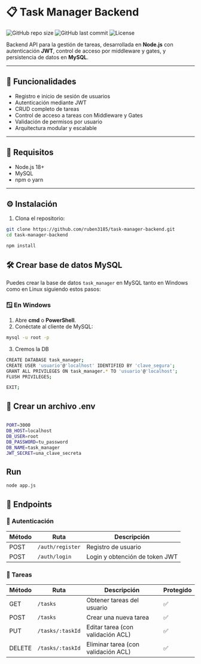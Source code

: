 # 📋 Task Manager Backend

![GitHub repo size](https://img.shields.io/github/repo-size/ruben3185/task-manager-backend?style=flat-square)
![GitHub last commit](https://img.shields.io/github/last-commit/ruben3185/task-manager-backend?style=flat-square)
![License](https://img.shields.io/github/license/ruben3185/task-manager-backend?style=flat-square)

Backend API para la gestión de tareas, desarrollada en **Node.js** con autenticación **JWT**, control de acceso por middleware y gates, y persistencia de datos en **MySQL**.

---

## 🚀 Funcionalidades

- Registro e inicio de sesión de usuarios
- Autenticación mediante JWT
- CRUD completo de tareas
- Control de acceso a tareas con Middleware y Gates
- Validación de permisos por usuario
- Arquitectura modular y escalable

---

## 🧾 Requisitos

- Node.js 18+
- MySQL
- npm o yarn

---

## ⚙️ Instalación

1. Clona el repositorio:

```bash
git clone https://github.com/ruben3185/task-manager-backend.git
cd task-manager-backend

npm install
```

## 🛠 Crear base de datos MySQL

Puedes crear la base de datos `task_manager` en MySQL tanto en Windows como en Linux siguiendo estos pasos:

### 🪟 En Windows

1. Abre **cmd** o **PowerShell**.
2. Conéctate al cliente de MySQL:

```bash
mysql -u root -p
```

3. Cremos la DB 

```bash
CREATE DATABASE task_manager;
CREATE USER 'usuario'@'localhost' IDENTIFIED BY 'clave_segura';
GRANT ALL PRIVILEGES ON task_manager.* TO 'usuario'@'localhost';
FLUSH PRIVILEGES;

EXIT;
```


## 🧾 Crear un archivo .env 

```bash

PORT=3000
DB_HOST=localhost
DB_USER=root
DB_PASSWORD=tu_password
DB_NAME=task_manager
JWT_SECRET=una_clave_secreta

```


## Run 
```bash
node app.js
```

## 📨 Endpoints

### 🔐 Autenticación

| Método | Ruta           | Descripción                  |
|--------|----------------|------------------------------|
| POST   | `/auth/register` | Registro de usuario          |
| POST   | `/auth/login`    | Login y obtención de token JWT |

### 📝 Tareas

| Método | Ruta             | Descripción                          | Protegido |
|--------|------------------|--------------------------------------|-----------|
| GET    | `/tasks`         | Obtener tareas del usuario           | ✅        |
| POST   | `/tasks`         | Crear una nueva tarea                | ✅        |
| PUT    | `/tasks/:taskId` | Editar tarea (con validación ACL)    | ✅        |
| DELETE | `/tasks/:taskId` | Eliminar tarea (con validación ACL)  | ✅        |
